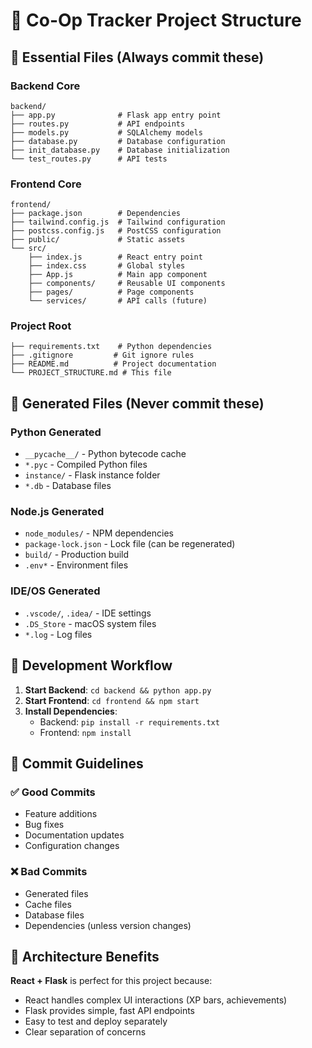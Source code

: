 # 📁 Co-Op Tracker Project Structure

## 🎯 Essential Files (Always commit these)

### Backend Core
```
backend/
├── app.py              # Flask app entry point
├── routes.py           # API endpoints
├── models.py           # SQLAlchemy models
├── database.py         # Database configuration
├── init_database.py    # Database initialization
└── test_routes.py      # API tests
```

### Frontend Core
```
frontend/
├── package.json        # Dependencies
├── tailwind.config.js  # Tailwind configuration
├── postcss.config.js   # PostCSS configuration
├── public/             # Static assets
└── src/
    ├── index.js        # React entry point
    ├── index.css       # Global styles
    ├── App.js          # Main app component
    ├── components/     # Reusable UI components
    ├── pages/          # Page components
    └── services/       # API calls (future)
```

### Project Root
```
├── requirements.txt    # Python dependencies
├── .gitignore         # Git ignore rules
├── README.md          # Project documentation
└── PROJECT_STRUCTURE.md # This file
```

## 🚫 Generated Files (Never commit these)

### Python Generated
- `__pycache__/` - Python bytecode cache
- `*.pyc` - Compiled Python files
- `instance/` - Flask instance folder
- `*.db` - Database files

### Node.js Generated
- `node_modules/` - NPM dependencies
- `package-lock.json` - Lock file (can be regenerated)
- `build/` - Production build
- `.env*` - Environment files

### IDE/OS Generated
- `.vscode/`, `.idea/` - IDE settings
- `.DS_Store` - macOS system files
- `*.log` - Log files

## 🔧 Development Workflow

1. **Start Backend**: `cd backend && python app.py`
2. **Start Frontend**: `cd frontend && npm start`
3. **Install Dependencies**: 
   - Backend: `pip install -r requirements.txt`
   - Frontend: `npm install`

## 📝 Commit Guidelines

### ✅ Good Commits
- Feature additions
- Bug fixes
- Documentation updates
- Configuration changes

### ❌ Bad Commits
- Generated files
- Cache files
- Database files
- Dependencies (unless version changes)

## 🎨 Architecture Benefits

**React + Flask** is perfect for this project because:
- React handles complex UI interactions (XP bars, achievements)
- Flask provides simple, fast API endpoints
- Easy to test and deploy separately
- Clear separation of concerns 